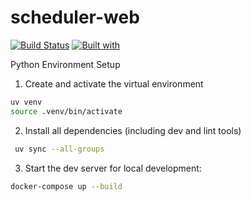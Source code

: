 # scheduler-web

[![Build Status](https://travis-ci.org/soldatov-ss/scheduler-web.svg?branch=master)](https://travis-ci.org/soldatov-ss/scheduler-web)
[![Built with](https://img.shields.io/badge/Built_with-Cookiecutter_Django_Rest-F7B633.svg)](https://github.com/agconti/cookiecutter-django-rest)


Python Environment Setup
1. Create and activate the virtual environment

```bash
uv venv
source .venv/bin/activate
```

2. Install all dependencies (including dev and lint tools)
```bash
 uv sync --all-groups
```

3. Start the dev server for local development:
```bash
docker-compose up --build
```